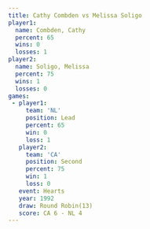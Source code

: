 ```yaml
---
title: Cathy Combden vs Melissa Soligo
player1:               
  name: Combden, Cathy 
  percent: 65          
  wins: 0              
  losses: 1            
player2:               
  name: Soligo, Melissa
  percent: 75          
  wins: 1              
  losses: 0            
games:
 - player1:        
     team: 'NL'    
     position: Lead
     percent: 65   
     win: 0        
     loss: 1       
   player2:          
     team: 'CA'      
     position: Second
     percent: 75     
     win: 1          
     loss: 0         
   event: Hearts        
   year: 1992           
   draw: Round Robin(13)
   score: CA 6 - NL 4   
---
```


